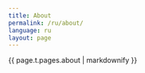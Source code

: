 ```yaml
---
title: About
permalink: /ru/about/
language: ru
layout: page
---
```

{{ page.t.pages.about | markdownify }}
